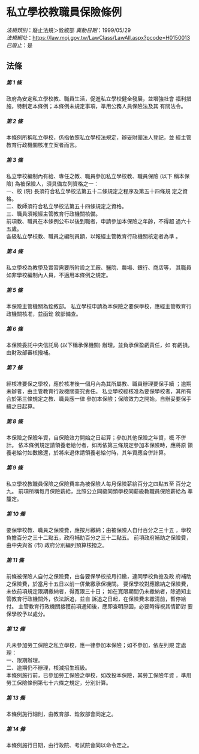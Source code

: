 # 私立學校教職員保險條例

*法規類別*：廢止法規＞銓敘部
*異動日期*：1999/05/29  
*法規網址*：https://law.moj.gov.tw/LawClass/LawAll.aspx?pcode=H0150013
*已廢止*：是


## 法條
##### 第 1 條
政府為安定私立學校教、職員生活，促進私立學校健全發展，並增強社會
福利措施，特制定本條例；本條例未規定事項，準用公務人員保險法及其
有關法令。


##### 第 2 條
本條例所稱私立學校，係指依照私立學校法規定，辦妥財團法人登記，並
經主管教育行政機關核准立案者而言。


##### 第 3 條
私立學校編制內有給、專任之教、職員參加私立學校教、職員保險 (以下
稱本保險) 為被保險人，須具備左列資格之一：                      
一、校 (院) 長須符合私立學校法第五十二條規定之程序及第五十四條規
    定之資格。                                                  
二、教師須符合私立學校法第五十四條規定之資格。                  
三、職員須報經主管教育行政機關核備。                            
前項教、職員在本條例公布以後到職者，申請參加本保險之年齡，不得超
過六十五歲。                                                    
各級私立學校教、職員之編制員額，以報經主管教育行政機關核定者為準
。                                                              


##### 第 4 條
私立學校為教學及實習需要所附設之工廠、醫院、農場、銀行、商店等，
其職員如非學校編制內人員，不適用本條例之規定。


##### 第 5 條
本保險主管機關為銓敘部。
私立學校申請為本保險之要保學校，應經主管教育行政機關核准，並函銓
敘部備查。


##### 第 6 條
本保險委託中央信託局 (以下稱承保機關) 辦理，並負承保盈虧責任，如
有虧損，由財政部審核撥補。


##### 第 7 條
經核准要保之學校，應於核准後一個月內為其所屬教、職員辦理要保手續
；逾期未辦者，由主管教育行政機關查究責任。
私立學校經核准為要保學校者，其所有合於第三條規定之教、職員應一律
參加本保險；保險效力之開始，自辦妥要保手續之日起算。


##### 第 8 條
本保險之保險年資，自保險效力開始之日起算；參加其他保險之年資，概
不併計。
依本條例規定請領養老給付者，如再依第三條規定參加本保險時，應將原
領養老給付如數繳還，於將來退休請領養老給付時，其年資應合併計算。


##### 第 9 條
私立學校教職員保險之保險費率為被保險人每月保險薪給百分之四點五至
百分之九。
前項所稱每月保險薪給，比照公立同級同類學校同薪級教職員保險薪給為
準釐定。

##### 第 10 條
要保學校教、職員之保險費，應按月繳納；由被保險人自付百分之三十五
，學校負擔百分之三十二點五，政府補助百分之三十二點五。
前項政府補助之保險費，由中央與省 (市) 政府分別編列預算核撥之。


##### 第 11 條
前條被保險人自付之保險費，由各要保學校按月扣繳，連同學校負擔及政
府補助之保險費，於當月十五日以前一併彙繳承保機關。
要保學校對應繳納之保險費，未依前項規定限期繳納者，得寬限三十日；
如在寬限期間仍未繳納者，除通知主管教育行政機關外，依法訴追，並自
訴追之日起，在保險費未繳清前，暫停給付。
主管教育行政機關接獲前項通知後，應即查明原因，必要時得視其情節對
要保學校予以處分。


##### 第 12 條
凡未參加勞工保險之私立學校，應一律參加本保險；如不參加，依左列規
定處理：                                                        
一、限期辦理。                                                  
二、逾期仍不辦理，核減招生班級。                                
本條例施行前，已參加勞工保險之學校，如改投本保險，其勞工保險年資
，準用勞工保險條例第七十六條之規定，分別計算。                  


##### 第 13 條
本條例施行細則，由教育部、銓敘部會同定之。


##### 第 14 條
本條例施行日期，由行政院、考試院會同以命令定之。



